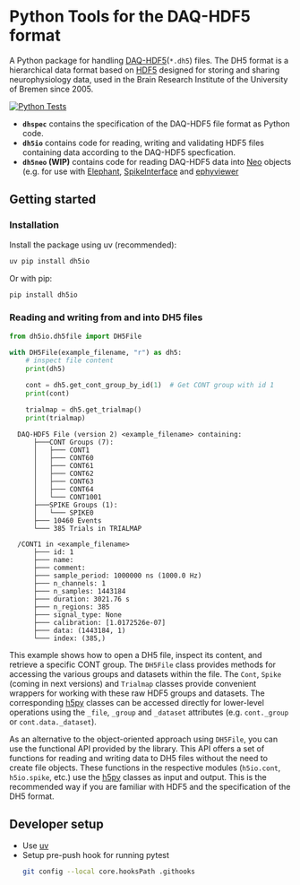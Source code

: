 # Python Tools for the DAQ-HDF5 format

A Python package for handling
[DAQ-HDF5](https://github.com/cog-neurophys-lab/DAQ-HDF5)(`*.dh5`) files. The DH5 format is
a hierarchical data format based on [HDF5](https://www.hdfgroup.org/solutions/hdf5/)
designed for storing and sharing neurophysiology data, used in the Brain Research Institute
of the University of Bremen since 2005.

[![Python Tests](https://github.com/cog-neurophys-lab/dh5io/actions/workflows/python-tests.yml/badge.svg)](https://github.com/cog-neurophys-lab/dh5io/actions/workflows/python-tests.yml)

- **`dhspec`** contains the specification of the DAQ-HDF5 file format as Python code.
- **`dh5io`** contains code for reading, writing and validating HDF5 files containing data
  according to the DAQ-HDF5 specfication.
- **`dh5neo` (WIP)** contains code for reading DAQ-HDF5 data into
  [Neo](https://github.com/NeuralEnsemble/python-neo) objects (e.g. for use with [Elephant](https://elephant.readthedocs.io/en/latest/index.html), [SpikeInterface](https://spikeinterface.readthedocs.io) and [ephyviewer](https://ephyviewer.readthedocs.io/)

## Getting started 


### Installation

Install the package using uv (recommended):

```bash
uv pip install dh5io
```

Or with pip:

```bash
pip install dh5io
```


### Reading and writing from and into DH5 files


```python
from dh5io.dh5file import DH5File

with DH5File(example_filename, "r") as dh5:
    # inspect file content
    print(dh5)

    cont = dh5.get_cont_group_by_id(1)  # Get CONT group with id 1
    print(cont)

    trialmap = dh5.get_trialmap()
    print(trialmap)
```


```
  DAQ-HDF5 File (version 2) <example_filename> containing:
      ├───CONT Groups (7):
      │   ├─── CONT1
      │   ├─── CONT60
      │   ├─── CONT61
      │   ├─── CONT62
      │   ├─── CONT63
      │   ├─── CONT64
      │   └─── CONT1001
      ├───SPIKE Groups (1):
      │   └─── SPIKE0
      ├─── 10460 Events
      └─── 385 Trials in TRIALMAP

  /CONT1 in <example_filename>
      ├─── id: 1
      ├─── name: 
      ├─── comment: 
      ├─── sample_period: 1000000 ns (1000.0 Hz)
      ├─── n_channels: 1
      ├─── n_samples: 1443184
      ├─── duration: 3021.76 s
      ├─── n_regions: 385
      ├─── signal_type: None
      ├─── calibration: [1.0172526e-07]
      ├─── data: (1443184, 1)
      └─── index: (385,)
```

This example shows how to open a DH5 file, inspect its content, and retrieve a specific CONT
group. The `DH5File` class provides methods for accessing the various groups and datasets
within the file. The `Cont`, `Spike` (coming in next versions) and `Trialmap` classes
provide convenient wrappers for working with these raw HDF5 groups and datasets. The
corresponding [h5py](https://docs.h5py.org/en/stable/index.html) classes can be accessed
directly for lower-level operations using the `_file`,  `_group` and `_dataset` attributes
(e.g. `cont._group` or `cont.data._dataset`).

As an alternative to the object-oriented approach using `DH5File`, you can use the
functional API provided by the library. This API offers a set of functions for reading and
writing data to DH5 files without the need to create file objects. These functions in the
respective modules (`h5io.cont`, `h5io.spike`, etc.)  use the
[h5py](https://docs.h5py.org/en/stable/index.html) classes as input and output. This is the
recommended way if you are familiar with HDF5 and the specification of the DH5 format.


## Developer setup

- Use [uv](https://docs.astral.sh/uv)
- Setup pre-push hook for running pytest 
  ```bash
  git config --local core.hooksPath .githooks
  ```